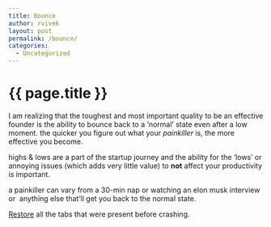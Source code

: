 ```yaml
---
title: Bounce
author: rvivek
layout: post
permalink: /bounce/
categories:
  - Uncategorized
---
```

# {{ page.title }}

I am realizing that the toughest and most important quality to be an effective founder is the ability to bounce back to a &#8216;normal&#8217; state even after a low moment. the quicker you figure out what your *painkiller* is, the more effective you become.

highs & lows are a part of the startup journey and the ability for the &#8216;lows&#8217; or annoying issues (which adds very little value) to **not** affect your productivity is important.

a painkiller can vary from a 30-min nap or watching an elon musk interview or  anything else that&#8217;ll get you back to the normal state.

[Restore][1] all the tabs that were present before crashing.

 [1]: https://www.evernote.com/shard/s285/sh/727aca0a-237b-4f2e-b36e-53baaa247cc3/925f168587b8561b0e6947f8126f3e2a/res/872928f2-816b-419b-ace1-179556784690/skitch.png
